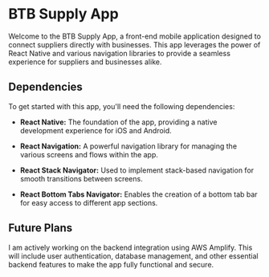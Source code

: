 # BTB Supply App

Welcome to the BTB Supply App, a front-end mobile application designed to connect suppliers directly with businesses. This app leverages the power of React Native and various navigation libraries to provide a seamless experience for suppliers and businesses alike.

## Dependencies

To get started with this app, you'll need the following dependencies:

- **React Native:** The foundation of the app, providing a native development experience for iOS and Android.

- **React Navigation:** A powerful navigation library for managing the various screens and flows within the app.

- **React Stack Navigator:** Used to implement stack-based navigation for smooth transitions between screens.

- **React Bottom Tabs Navigator:** Enables the creation of a bottom tab bar for easy access to different app sections.

## Future Plans

I am actively working on the backend integration using AWS Amplify. This will include user authentication, database management, and other essential backend features to make the app fully functional and secure.
